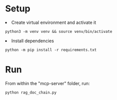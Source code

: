 # Setup
<li>Create virtual environment and activate it

`python3 -m venv venv && source venv/bin/activate`

<li>Install dependencies

`python -m pip install -r requirements.txt`

# Run

From within the "mcp-server" folder, run:

`python rag_doc_chain.py`
